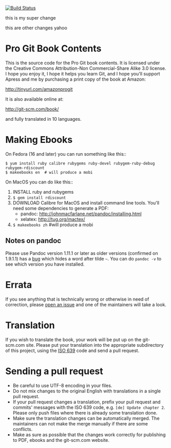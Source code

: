 [![Build Status](https://secure.travis-ci.org/progit/progit.png?branch=master)](https://travis-ci.org/progit/progit)

this is my super change

this are other changes
yahoo

# Pro Git Book Contents

This is the source code for the Pro Git book contents.  It is licensed under
the Creative Commons Attribution-Non Commercial-Share Alike 3.0 license.  I
hope you enjoy it, I hope it helps you learn Git, and I hope you'll support
Apress and me by purchasing a print copy of the book at Amazon:

http://tinyurl.com/amazonprogit

It is also available online at:

http://git-scm.com/book/

and fully translated in 10 languages.

# Making Ebooks

On Fedora (16 and later) you can run something like this::

    $ yum install ruby calibre rubygems ruby-devel rubygem-ruby-debug rubygem-rdiscount
    $ makeebooks en  # will produce a mobi

On MacOS you can do like this::
	
1. INSTALL ruby and rubygems
2. `$ gem install rdiscount`
3. DOWNLOAD Calibre for MacOS and install command line tools. You'll need some dependencies to generate a PDF:
    * pandoc: http://johnmacfarlane.net/pandoc/installing.html
    * xelatex: http://tug.org/mactex/
4. `$ makeebooks zh` #will produce a mobi

## Notes on pandoc

Please use Pandoc version 1.11.1 or later as older versions (confirmed on 1.9.1.1) has a [bug](https://github.com/jgm/pandoc/issues/964) which hides a word after tilde `~`.  You can do `pandoc -v` to see which version you have installed.

# Errata

If you see anything that is technically wrong or otherwise in need of
correction, please [open an issue](https://github.com/progit/progit/issues/new) and one of the maintainers will take a look.


# Translation

If you wish to translate the book, your work will be put up on the 
git-scm.com site.  Please put your translation into the appropriate
subdirectory of this project, using the 
[ISO 639](http://en.wikipedia.org/wiki/List_of_ISO_639-1_codes) code 
and send a pull request.

# Sending a pull request

* Be careful to use UTF-8 encoding in your files.
* Do not mix changes to the original English with translations in a single pull request.
* If your pull request changes a translation, prefix your pull request and commits' messages with the ISO 639 code, e.g. `[de] Update chapter 2`. Please only push files where there is already some translation done.
* Make sure the translation changes can be automatically merged. The maintainers can not make the merge manually if there are some conflicts.
* Make as sure as possible that the changes work correctly for publishing to PDF, ebooks and the git-scm.com website.
